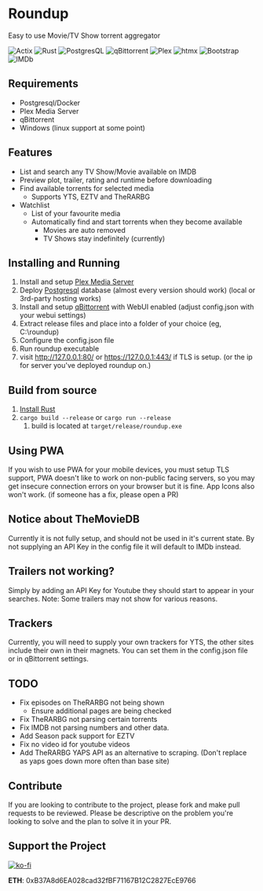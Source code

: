 # Roundup

Easy to use Movie/TV Show torrent aggregator

![Actix](https://img.shields.io/badge/actix-%25.svg?style=flat&logo=actix&logoColor=white&color=000000)
![Rust](https://img.shields.io/badge/rust-%25.svg?style=flat&logo=rust&logoColor=white&color=000000)
![PostgresQL](https://img.shields.io/badge/postgresql-%25.svg?style=flat&logo=postgresql&logoColor=white&color=4169E1)
![qBittorrent](https://img.shields.io/badge/qbittorrent-%25.svg?style=flat&logo=qbittorrent&logoColor=white&color=2F67BA)
![Plex](https://img.shields.io/badge/plex-%25.svg?style=flat&logo=plex&logoColor=black&color=EBAF00)
![htmx](https://img.shields.io/badge/htmx-%25.svg?style=flat&logo=htmx&logoColor=white&color=3366CC)
![Bootstrap](https://img.shields.io/badge/bootstrap-%25.svg?style=flat&logo=bootstrap&logoColor=white&color=7952B3)
![IMDb](https://img.shields.io/badge/imdb-%25.svg?style=flat&logo=imdb&logoColor=black&color=F5C518)

## Requirements

- Postgresql/Docker
- Plex Media Server
- qBittorrent
- Windows (linux support at some point)

## Features

- List and search any TV Show/Movie available on IMDB
- Preview plot, trailer, rating and runtime before downloading
- Find available torrents for selected media
    - Supports YTS, EZTV and TheRARBG
- Watchlist
    - List of your favourite media
    - Automatically find and start torrents when they become available
        - Movies are auto removed
        - TV Shows stay indefinitely (currently)

## Installing and Running

1) Install and
   setup [Plex Media Server](https://www.plex.tv/media-server-downloads/?cat=computer&plat=windows#plex-media-server)
2) Deploy [Postgresql](https://www.postgresql.org/download/) database (almost every version should work) (local or
   3rd-party hosting works)
3) Install and setup [qBittorrent](https://www.qbittorrent.org/download) with WebUI enabled (adjust config.json with
   your webui settings)
4) Extract release files and place into a folder of your choice (eg, C:\roundup)
5) Configure the config.json file
6) Run roundup executable
7) visit http://127.0.0.1:80/ or https://127.0.0.1:443/ if TLS is setup. (or the ip for server you've deployed roundup
   on.)

## Build from source

1) [Install Rust](https://www.rust-lang.org/tools/install)
2) `cargo build --release` or `cargo run --release`
    1) build is located at `target/release/roundup.exe`

## Using PWA

If you wish to use PWA for your mobile devices, you must setup TLS support, PWA doesn't like to work on non-public
facing servers, so you may get insecure connection errors on your browser but it is fine. App Icons also won't work.
(if someone has a fix, please open a PR)

## Notice about TheMovieDB

Currently it is not fully setup, and should not be used in it's current state. By not supplying an API Key in the config
file it will default to IMDb instead.

## Trailers not working?

Simply by adding an API Key for Youtube they should start to appear in your searches.
Note: Some trailers may not show for various reasons.

## Trackers

Currently, you will need to supply your own trackers for YTS, the other sites include their own in their magnets.
You can set them in the config.json file or in qBittorrent settings.

## TODO

- Fix episodes on TheRARBG not being shown
    - Ensure additional pages are being checked
- Fix TheRARBG not parsing certain torrents
- Fix IMDB not parsing numbers and other data.
- Add Season pack support for EZTV
- Fix no video id for youtube videos
- Add TheRARBG YAPS API as an alternative to scraping. (Don't replace as yaps goes down more often than base site)

## Contribute

If you are looking to contribute to the project, please fork and make pull requests to be reviewed.
Please be descriptive on the problem you're looking to solve and the plan to solve it in your PR.

## Support the Project

[![ko-fi](https://ko-fi.com/img/githubbutton_sm.svg)](https://ko-fi.com/W7W0YYBB7)

**ETH**: 0xB37A8d6EA028cad32fBF71167B12C2827EcE9766
